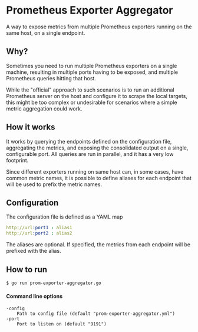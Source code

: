 # Prometheus Exporter Aggregator

A way to expose metrics from multiple Prometheus exporters running on the same host, on a single endpoint.

## Why?

Sometimes you need to run multiple Prometheus exporters on a single machine, resulting in multiple ports having to be exposed, and multiple Prometheus queries hitting that host. 

While the "official" approach to such scenarios is to run an additional Prometheus server on the host and configure it to scrape the local targets, this might be too complex or undesirable for scenarios where a simple metric aggregation could work.

## How it works

It works by querying the endpoints defined on the configuration file, aggregating the metrics, and exposing the consolidated output on a single, configurable port. All queries are run in parallel, and it has a very low footprint. 

Since different exporters running on same host can, in some cases, have common metric names, it is possible to define aliases for each endpoint that will be used to prefix the metric names.

## Configuration 

The configuration file is defined as a YAML map 

```yaml
http://url:port1 : alias1
http://url:port2 : alias2
```

The aliases are optional. If specified, the metrics from each endpoint will be prefixed with the alias. 

## How to run

`$ go run prom-exporter-aggregator.go`

#### Command line options

```
-config
    Path to config file (default "prom-exporter-aggregator.yml")
-port
    Port to listen on (default "9191")
``` 

